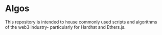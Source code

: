 # Algos

This repository is intended to house commonly used scripts and algorithms of the web3 industry- particularly for Hardhat and Ethers.js.